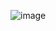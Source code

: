 ![image](https://user-images.githubusercontent.com/56712514/126490214-94d6d435-3789-4783-9fc1-6c5c28c0cf10.png)
